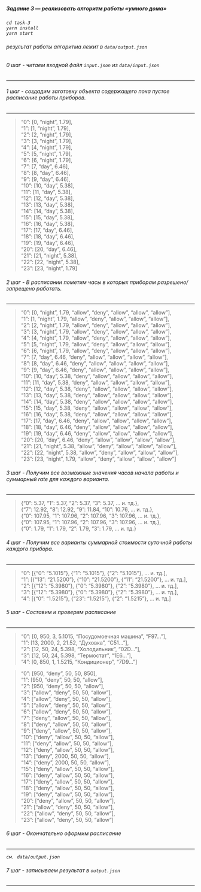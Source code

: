 <h5><a id="_3_______0"></a><em>Задание 3 — реализовать алгоритм работы «умного дома»</em></h5>
<p><em><code>cd task-3</code></em><br>
<em><code>yarn install</code></em><br>
<em><code>yarn start</code></em></p>
<h6><a id="_____dataoutputjson_2"></a><em>результат работы алгоритма лежит в <code>data/output.json</code></em></h6>
<h6><a id="0______inputjson__datainputjson_7"></a><em>0 шаг - читаем входной файл <code>input.json</code> из <code>data/input.json</code></em></h6>
<hr>
<h6><a id="1____________9"></a><em>1 шаг - создадим заготовку объекта содержащего пока пустое расписание работы приборов.</em></h6>
<hr>
<blockquote>
<p>“0”: [0, “night”, 1.79],<br>
“1”: [1, “night”, 1.79],<br>
“2”: [2, “night”, 1.79],<br>
“3”: [3, “night”, 1.79],<br>
“4”: [4, “night”, 1.79],<br>
“5”: [5, “night”, 1.79],<br>
“6”: [6, “night”, 1.79],<br>
“7”: [7, “day”, 6.46],<br>
“8”: [8, “day”, 6.46],<br>
“9”: [9, “day”, 6.46],<br>
“10”: [10, “day”, 5.38],<br>
“11”: [11, “day”, 5.38],<br>
“12”: [12, “day”, 5.38],<br>
“13”: [13, “day”, 5.38],<br>
“14”: [14, “day”, 5.38],<br>
“15”: [15, “day”, 5.38],<br>
“16”: [16, “day”, 5.38],<br>
“17”: [17, “day”, 6.46],<br>
“18”: [18, “day”, 6.46],<br>
“19”: [19, “day”, 6.46],<br>
“20”: [20, “day”, 6.46],<br>
“21”: [21, “night”, 5.38],<br>
“22”: [22, “night”, 5.38],<br>
“23”: [23, “night”, 1.79]</p>
</blockquote>
<h6><a id="2____________38"></a><em>2 шаг - В расписании пометим часы в которых приборам разрешено/запрещено работать.</em></h6>
<hr>
<blockquote>
<p>“0”: [0, “night”, 1.79, “allow”, “deny”, “allow”, “allow”, “allow”],<br>
“1”: [1, “night”, 1.79, “allow”, “deny”, “allow”, “allow”, “allow”],<br>
“2”: [2, “night”, 1.79, “allow”, “deny”, “allow”, “allow”, “allow”],<br>
“3”: [3, “night”, 1.79, “allow”, “deny”, “allow”, “allow”, “allow”],<br>
“4”: [4, “night”, 1.79, “allow”, “deny”, “allow”, “allow”, “allow”],<br>
“5”: [5, “night”, 1.79, “allow”, “deny”, “allow”, “allow”, “allow”],<br>
“6”: [6, “night”, 1.79, “allow”, “deny”, “allow”, “allow”, “allow”],<br>
“7”: [7, “day”, 6.46, “deny”, “allow”, “allow”, “allow”, “allow”],<br>
“8”: [8, “day”, 6.46, “deny”, “allow”, “allow”, “allow”, “allow”],<br>
“9”: [9, “day”, 6.46, “deny”, “allow”, “allow”, “allow”, “allow”],<br>
“10”: [10, “day”, 5.38, “deny”, “allow”, “allow”, “allow”, “allow”],<br>
“11”: [11, “day”, 5.38, “deny”, “allow”, “allow”, “allow”, “allow”],<br>
“12”: [12, “day”, 5.38, “deny”, “allow”, “allow”, “allow”, “allow”],<br>
“13”: [13, “day”, 5.38, “deny”, “allow”, “allow”, “allow”, “allow”],<br>
“14”: [14, “day”, 5.38, “deny”, “allow”, “allow”, “allow”, “allow”],<br>
“15”: [15, “day”, 5.38, “deny”, “allow”, “allow”, “allow”, “allow”],<br>
“16”: [16, “day”, 5.38, “deny”, “allow”, “allow”, “allow”, “allow”],<br>
“17”: [17, “day”, 6.46, “deny”, “allow”, “allow”, “allow”, “allow”],<br>
“18”: [18, “day”, 6.46, “deny”, “allow”, “allow”, “allow”, “allow”],<br>
“19”: [19, “day”, 6.46, “deny”, “allow”, “allow”, “allow”, “allow”],<br>
“20”: [20, “day”, 6.46, “deny”, “allow”, “allow”, “allow”, “allow”],<br>
“21”: [21, “night”, 5.38, “allow”, “deny”, “allow”, “allow”, “allow”],<br>
“22”: [22, “night”, 5.38, “allow”, “deny”, “allow”, “allow”, “allow”],<br>
“23”: [23, “night”, 1.79, “allow”, “deny”, “allow”, “allow”, “allow”]</p>
</blockquote>
<h6><a id="3____________rate____67"></a><em>3 шаг - Получим все возможные значения часов начала работы и суммарный rate для каждого варианта.</em></h6>
<hr>
<blockquote>
<p>{“0”: 5.37, “1”: 5.37, “2”: 5.37, “3”: 5.37, … и. тд.},<br>
{“7”: 12.92, “8”: 12.92, “9”: 11.84, “10”: 10.76, … и. тд.},<br>
{“0”: 107.95, “1”: 107.96, “2”: 107.96, “3”: 107.96, … и. тд.},<br>
{“0”: 107.95, “1”: 107.96, “2”: 107.96, “3”: 107.96, … и. тд.},<br>
{“0”: 1.79, “1”: 1.79, “2”: 1.79, “3”: 1.79, … и. тд.}</p>
</blockquote>
<h6><a id="4____________77"></a><em>4 шаг - Получим все варианты суммарной стоимости суточной работы каждого прибора.</em></h6>
<hr>
<blockquote>
<p>“0”: [{“0”: “5.1015”}, {“1”: “5.1015”}, {“2”: “5.1015”}, … и. тд.],<br>
“1”: [{“13”: “21.5200”}, {“10”: “21.5200”}, {“11”: “21.5200”}, … и. тд.],<br>
“2”: [{“12”: “5.3980”}, {“0”: “5.3980”}, {“2”: “5.3980”}, … и. тд.],<br>
“3”: [{“12”: “5.3980”}, {“0”: “5.3980”}, {“2”: “5.3980”}, … и. тд.],<br>
“4”: [{“0”: “1.5215”}, {“23”: “1.5215”}, {“2”: “1.5215”}, … и. тд.]</p>
</blockquote>
<h6><a id="5_______86"></a><em>5 шаг - Составим и проверим расписание</em></h6>
<hr>
<blockquote>
<p>“0”: [0, 950, 3, 5.1015, “Посудомоечная машина”, “F97…”],<br>
“1”: [13, 2000, 2, 21.52, “Духовка”, “C51…”],<br>
“2”: [12, 50, 24, 5.398, “Холодильник”, “02D…”],<br>
“3”: [12, 50, 24, 5.398, “Термостат”, “1E6…”],<br>
“4”: [0, 850, 1, 1.5215, “Кондиционер”, “7D9…”]</p>
</blockquote>
<blockquote>
<p>“0”: [950, “deny”, 50, 50, 850],<br>
“1”: [950, “deny”, 50, 50, “allow”],<br>
“2”: [950, “deny”, 50, 50, “allow”],<br>
“3”: [“allow”, “deny”, 50, 50, “allow”],<br>
“4”: [“allow”, “deny”, 50, 50, “allow”],<br>
“5”: [“allow”, “deny”, 50, 50, “allow”],<br>
“6”: [“allow”, “deny”, 50, 50, “allow”],<br>
“7”: [“deny”, “allow”, 50, 50, “allow”],<br>
“8”: [“deny”, “allow”, 50, 50, “allow”],<br>
“9”: [“deny”, “allow”, 50, 50, “allow”],<br>
“10”: [“deny”, “allow”, 50, 50, “allow”],<br>
“11”: [“deny”, “allow”, 50, 50, “allow”],<br>
“12”: [“deny”, “allow”, 50, 50, “allow”],<br>
“13”: [“deny”, 2000, 50, 50, “allow”],<br>
“14”: [“deny”, 2000, 50, 50, “allow”],<br>
“15”: [“deny”, “allow”, 50, 50, “allow”],<br>
“16”: [“deny”, “allow”, 50, 50, “allow”],<br>
“17”: [“deny”, “allow”, 50, 50, “allow”],<br>
“18”: [“deny”, “allow”, 50, 50, “allow”],<br>
“19”: [“deny”, “allow”, 50, 50, “allow”],<br>
“20”: [“deny”, “allow”, 50, 50, “allow”],<br>
“21”: [“allow”, “deny”, 50, 50, “allow”],<br>
“22”: [“allow”, “deny”, 50, 50, “allow”],<br>
“23”: [“allow”, “deny”, 50, 50, “allow”]</p>
</blockquote>
<h6><a id="6______120"></a><em>6 шаг - Окончательно оформим расписание</em></h6>
<hr>
<p><em><code>см. data/output.json</code></em></p>
<h6><a id="7______outputjson_124"></a><em>7 шаг - записываем результат в <code>output.json</code></em></h6>
<hr>
